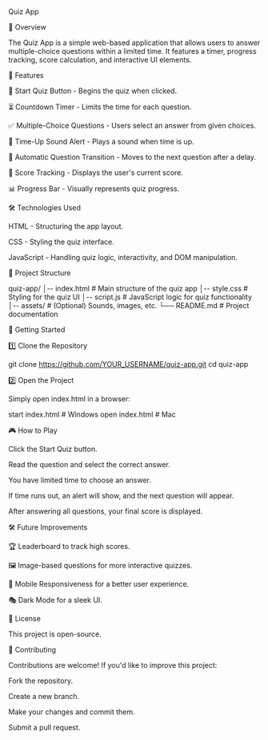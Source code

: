 Quiz App

📌 Overview

The Quiz App is a simple web-based application that allows users to answer multiple-choice questions within a limited time. It features a timer, progress tracking, score calculation, and interactive UI elements.

🎯 Features

🔹 Start Quiz Button - Begins the quiz when clicked.

⏳ Countdown Timer - Limits the time for each question.

✅ Multiple-Choice Questions - Users select an answer from given choices.

🎵 Time-Up Sound Alert - Plays a sound when time is up.

🔄 Automatic Question Transition - Moves to the next question after a delay.

🚀 Score Tracking - Displays the user's current score.

📊 Progress Bar - Visually represents quiz progress.

🛠️ Technologies Used

HTML - Structuring the app layout.

CSS - Styling the quiz interface.

JavaScript - Handling quiz logic, interactivity, and DOM manipulation.

📂 Project Structure

quiz-app/
│-- index.html      # Main structure of the quiz app
│-- style.css       # Styling for the quiz UI
│-- script.js       # JavaScript logic for quiz functionality
│-- assets/         # (Optional) Sounds, images, etc.
└── README.md       # Project documentation

🚀 Getting Started

1️⃣ Clone the Repository

git clone https://github.com/YOUR_USERNAME/quiz-app.git
cd quiz-app

2️⃣ Open the Project

Simply open index.html in a browser:

start index.html  # Windows
open index.html   # Mac

🎮 How to Play

Click the Start Quiz button.

Read the question and select the correct answer.

You have limited time to choose an answer.

If time runs out, an alert will show, and the next question will appear.

After answering all questions, your final score is displayed.

🛠️ Future Improvements

🏆 Leaderboard to track high scores.

🖼️ Image-based questions for more interactive quizzes.

📱 Mobile Responsiveness for a better user experience.

🎭 Dark Mode for a sleek UI.

📜 License

This project is open-source.

🤝 Contributing

Contributions are welcome! If you'd like to improve this project:

Fork the repository.

Create a new branch.

Make your changes and commit them.

Submit a pull request.

